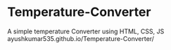 # Temperature-Converter
A simple temperature Converter  using HTML, CSS, JS
ayushkumar535.github.io/Temperature-Converter/
